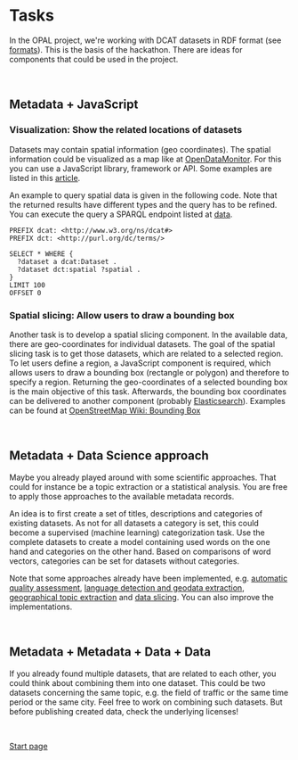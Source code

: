# Tasks

In the OPAL project, we're working with DCAT datasets in RDF format (see [formats](formats.md)).
This is the basis of the hackathon.
There are ideas for components that could be used in the project.

&nbsp;

## Metadata + JavaScript

### Visualization: Show the related locations of datasets

Datasets may contain spatial information (geo coordinates).
The spatial information could be visualized as a map like at [OpenDataMonitor](https://opendatamonitor.eu/).
For this you can use a JavaScript library, framework or API. Some examples are listed in this [article](https://geoawesomeness.com/top-19-online-geovisualization-tools-apis-libraries-beautiful-maps/).

An example to query spatial data is given in the following code.
Note that the returned results have different types and the query has to be refined.
You can execute the query a SPARQL endpoint listed at [data](data.md).

```SPARQL
PREFIX dcat: <http://www.w3.org/ns/dcat#>
PREFIX dct: <http://purl.org/dc/terms/>

SELECT * WHERE {
  ?dataset a dcat:Dataset .
  ?dataset dct:spatial ?spatial .
}
LIMIT 100
OFFSET 0
```

### Spatial slicing: Allow users to draw a bounding box

Another task is to develop a spatial slicing component. In the available data, there are geo-coordinates for individual datasets. The goal of the spatial slicing task is to get those datasets, which are related to a selected region. To let users define a region, a JavaScript component is required, which allows users to draw a bounding box (rectangle or polygon) and therefore to specify a region. Returning the geo-coordinates of a selected bounding box is the main objective of this task.  Afterwards, the bounding box coordinates can be delivered to another component (probably [Elasticsearch](https://www.elastic.co/guide/en/elasticsearch/reference/current/geo-queries.html)).
Examples can be found at [OpenStreetMap Wiki: Bounding Box](https://wiki.openstreetmap.org/wiki/Bounding_Box)

&nbsp;

## Metadata + Data Science approach

Maybe you already played around with some scientific approaches.
That could for instance be a topic extraction or a statistical analysis.
You are free to apply those approaches to the available metadata records.

An idea is to first create a set of titles, descriptions and categories of existing datasets.
As not for all datasets a category is set, this could become a supervised (machine learning) categorization task.
Use the complete datasets to create a model containing used words on the one hand and categories on the other hand.
Based on comparisons of word vectors, categories can be set for datasets without categories.

Note that some approaches already have been implemented, e.g.
[automatic quality assessment](https://github.com/projekt-opal/civet),
[language detection and geodata extraction](https://github.com/projekt-opal/metadata-refinement),
[geographical topic extraction](https://github.com/projekt-opal/Topic-Extraction) and
[data slicing](https://github.com/projekt-opal/ElasticTriples).
You can also improve the implementations.

&nbsp;

## Metadata + Metadata + Data + Data

If you already found multiple datasets, that are related to each other, you could think about combining them into one dataset.
This could be two datasets concerning the same topic, e.g. the field of traffic or the same time period or the same city.
Feel free to work on combining such datasets.
But before publishing created data, check the underlying licenses!

&nbsp;

[Start page](index.md)

&nbsp;
